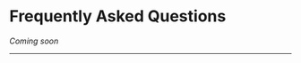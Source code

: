 # Frequently Asked Questions

<!-- Stuck on a particular problem? Check some of these common gotchas first in the FAQ. -->
_Coming soon_

---

